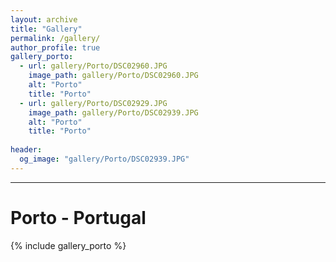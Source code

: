 ```yaml
---
layout: archive
title: "Gallery"
permalink: /gallery/
author_profile: true
gallery_porto:
  - url: gallery/Porto/DSC02960.JPG
    image_path: gallery/Porto/DSC02960.JPG
    alt: "Porto"
    title: "Porto"
  - url: gallery/Porto/DSC02929.JPG
    image_path: gallery/Porto/DSC02939.JPG
    alt: "Porto"
    title: "Porto"
 
header:
  og_image: "gallery/Porto/DSC02939.JPG"
---
```

---
# Porto - Portugal
{% include gallery_porto %}
